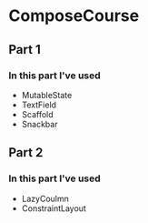 # ComposeCourse

## Part 1
### In this part I've used
- MutableState
- TextField
- Scaffold
- Snackbar

## Part 2
### In this part I've used
- LazyCoulmn
- ConstraintLayout

